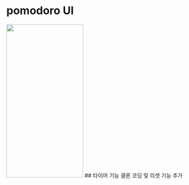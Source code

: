 # pomodoro UI
<Img src = "https://user-images.githubusercontent.com/89845380/220631706-6755a994-81a0-4be1-9dd3-d081c3df424b.png" width = "200" height = "400"/>
## 타이머 기능 클론 코딩 및 리셋 기능 추가
